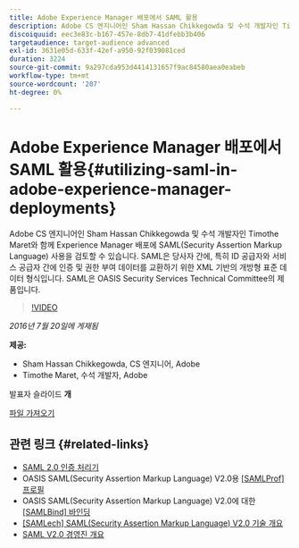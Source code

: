```yaml
---
title: Adobe Experience Manager 배포에서 SAML 활용
description: Adobe CS 엔지니어인 Sham Hassan Chikkegowda 및 수석 개발자인 Timothe Maret와 함께 Experience Manager 배포에 SAML(Security Assertion Markup Language) 사용을 검토할 수 있습니다. SAML은 당사자 간에, 특히 ID 공급자와 서비스 공급자 간에 인증 및 권한 부여 데이터를 교환하기 위한 XML 기반의 개방형 표준 데이터 형식입니다.  SAML은 OASIS Security Services Technical Committee의 제품입니다.
discoiquuid: eec3e83c-b167-457e-8db7-41dfebb3b406
targetaudience: target-audience advanced
exl-id: 3631e05d-633f-42ef-a950-92f039081ced
duration: 3224
source-git-commit: 9a297cda953d4414131657f9ac84580aea0eabeb
workflow-type: tm+mt
source-wordcount: '207'
ht-degree: 0%

---
```


# Adobe Experience Manager 배포에서 SAML 활용{#utilizing-saml-in-adobe-experience-manager-deployments}

Adobe CS 엔지니어인 Sham Hassan Chikkegowda 및 수석 개발자인 Timothe Maret와 함께 Experience Manager 배포에 SAML(Security Assertion Markup Language) 사용을 검토할 수 있습니다. SAML은 당사자 간에, 특히 ID 공급자와 서비스 공급자 간에 인증 및 권한 부여 데이터를 교환하기 위한 XML 기반의 개방형 표준 데이터 형식입니다.  SAML은 OASIS Security Services Technical Committee의 제품입니다.

>[!VIDEO](https://video.tv.adobe.com/v/19299/?quality=9)

*2016년 7월 20일에 게재됨*

**제공:**

* Sham Hassan Chikkegowda, CS 엔지니어, Adobe
* Timothe Maret, 수석 개발자, Adobe

발표자 슬라이드 **개**

[파일 가져오기](assets/aem-gems-072016-saml.pdf)

## 관련 링크 {#related-links}

* [SAML 2.0 인증 처리기](https://docs.adobe.com/docs/en/aem/6-2/administer/security/saml-2-0-authenticationhandler.html)
* OASIS SAML(Security Assertion Markup Language) V2.0용 [[SAMLProf] 프로필](https://docs.oasis-open.org/security/saml/v2.0/saml-profiles-2.0-os.pdf)
* OASIS SAML(Security Assertion Markup Language) V2.0에 대한 [[SAMLBind] 바인딩](https://docs.oasis-open.org/security/saml/v2.0/saml-bindings-2.0-os.pdf)
* [[SAMLech] SAML(Security Assertion Markup Language) V2.0 기술 개요](https://www.oasis-open.org/committees/download.php/27819/sstc-saml-tech-overview-2.0-cd-02.pdf)
* [SAML V2.0 경영진 개요](https://www.oasis-open.org/committees/download.php/13525/sstc-saml-exec-overview-2.0-cd-01-2col.pdf)
